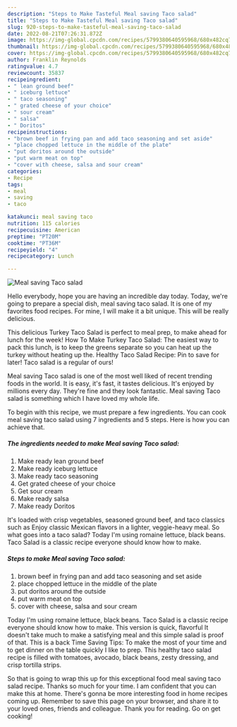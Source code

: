 ```yaml
---
description: "Steps to Make Tasteful Meal saving Taco salad"
title: "Steps to Make Tasteful Meal saving Taco salad"
slug: 920-steps-to-make-tasteful-meal-saving-taco-salad
date: 2022-08-21T07:26:31.872Z
image: https://img-global.cpcdn.com/recipes/5799380640595968/680x482cq70/meal-saving-taco-salad-recipe-main-photo.jpg
thumbnail: https://img-global.cpcdn.com/recipes/5799380640595968/680x482cq70/meal-saving-taco-salad-recipe-main-photo.jpg
cover: https://img-global.cpcdn.com/recipes/5799380640595968/680x482cq70/meal-saving-taco-salad-recipe-main-photo.jpg
author: Franklin Reynolds
ratingvalue: 4.7
reviewcount: 35837
recipeingredient:
- " lean ground beef"
- " iceburg lettuce"
- " taco seasoning"
- " grated cheese of your choice"
- " sour cream"
- " salsa"
- " Doritos"
recipeinstructions:
- "brown beef in frying pan and add taco seasoning and set aside"
- "place chopped lettuce in the middle of the plate"
- "put doritos around the outside"
- "put warm meat on top"
- "cover with cheese, salsa and sour cream"
categories:
- Recipe
tags:
- meal
- saving
- taco

katakunci: meal saving taco 
nutrition: 115 calories
recipecuisine: American
preptime: "PT20M"
cooktime: "PT36M"
recipeyield: "4"
recipecategory: Lunch

---
```



![Meal saving Taco salad](https://img-global.cpcdn.com/recipes/5799380640595968/680x482cq70/meal-saving-taco-salad-recipe-main-photo.jpg)

Hello everybody, hope you are having an incredible day today. Today, we're going to prepare a special dish, meal saving taco salad. It is one of my favorites food recipes. For mine, I will make it a bit unique. This will be really delicious.

This delicious Turkey Taco Salad is perfect to meal prep, to make ahead for lunch for the week! How To Make Turkey Taco Salad: The easiest way to pack this lunch, is to keep the greens separate so you can heat up the turkey without heating up the. Healthy Taco Salad Recipe: Pin to save for later! Taco salad is a regular of ours!

Meal saving Taco salad is one of the most well liked of recent trending foods in the world. It is easy, it's fast, it tastes delicious. It's enjoyed by millions every day. They're fine and they look fantastic. Meal saving Taco salad is something which I have loved my whole life.


To begin with this recipe, we must prepare a few ingredients. You can cook meal saving taco salad using 7 ingredients and 5 steps. Here is how you can achieve that.

<!--inarticleads1-->

##### The ingredients needed to make Meal saving Taco salad:

1. Make ready  lean ground beef
1. Make ready  iceburg lettuce
1. Make ready  taco seasoning
1. Get  grated cheese of your choice
1. Get  sour cream
1. Make ready  salsa
1. Make ready  Doritos


It&#39;s loaded with crisp vegetables, seasoned ground beef, and taco classics such as Enjoy classic Mexican flavors in a lighter, veggie-heavy meal. So what goes into a taco salad? Today I&#39;m using romaine lettuce, black beans. Taco Salad is a classic recipe everyone should know how to make. 

<!--inarticleads2-->

##### Steps to make Meal saving Taco salad:

1. brown beef in frying pan and add taco seasoning and set aside
1. place chopped lettuce in the middle of the plate
1. put doritos around the outside
1. put warm meat on top
1. cover with cheese, salsa and sour cream


Today I&#39;m using romaine lettuce, black beans. Taco Salad is a classic recipe everyone should know how to make. This version is quick, flavorful It doesn&#39;t take much to make a satisfying meal and this simple salad is proof of that. This is a back Time Saving Tips: To make the most of your time and to get dinner on the table quickly I like to prep. This healthy taco salad recipe is filled with tomatoes, avocado, black beans, zesty dressing, and crisp tortilla strips. 

So that is going to wrap this up for this exceptional food meal saving taco salad recipe. Thanks so much for your time. I am confident that you can make this at home. There's gonna be more interesting food in home recipes coming up. Remember to save this page on your browser, and share it to your loved ones, friends and colleague. Thank you for reading. Go on get cooking!
